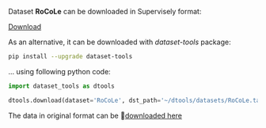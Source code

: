 Dataset **RoCoLe** can be downloaded in Supervisely format:

 [Download](https://assets.supervise.ly/supervisely-supervisely-assets-public/teams_storage/S/C/9p/nqiW3HLG5V2PLTdBNY1dpARkettuDLczQowzsdhAwrwqS3eOaCt959OxFnOJ0uTiTxHqPfM0AsK6EHXGZb7MBJrZEMvpvTJnhHPtVSriwnvWRkOQR13myY8x7y1W.tar)

As an alternative, it can be downloaded with *dataset-tools* package:
``` bash
pip install --upgrade dataset-tools
```

... using following python code:
``` python
import dataset_tools as dtools

dtools.download(dataset='RoCoLe', dst_path='~/dtools/datasets/RoCoLe.tar')
```
The data in original format can be 🔗[downloaded here](https://prod-dcd-datasets-cache-zipfiles.s3.eu-west-1.amazonaws.com/c5yvn32dzg-2.zip)